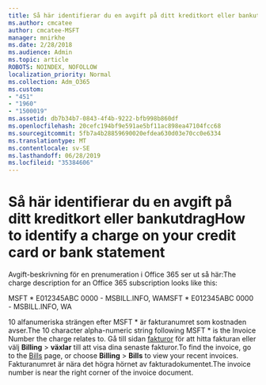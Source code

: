 ```yaml
---
title: Så här identifierar du en avgift på ditt kreditkort eller bankutdrag
ms.author: cmcatee
author: cmcatee-MSFT
manager: mnirkhe
ms.date: 2/28/2018
ms.audience: Admin
ms.topic: article
ROBOTS: NOINDEX, NOFOLLOW
localization_priority: Normal
ms.collection: Adm_O365
ms.custom:
- "451"
- "1960"
- "1500019"
ms.assetid: db7b34b7-0843-4f4b-9222-bfb998b860df
ms.openlocfilehash: 20cefc194bf9e591ae5bf11ac898ea47104fcc68
ms.sourcegitcommit: 5fb7a4b28859690020efdea630d03e70cc0e6334
ms.translationtype: MT
ms.contentlocale: sv-SE
ms.lasthandoff: 06/28/2019
ms.locfileid: "35384606"
---
```

# <a name="how-to-identify-a-charge-on-your-credit-card-or-bank-statement"></a><span data-ttu-id="bd1eb-102">Så här identifierar du en avgift på ditt kreditkort eller bankutdrag</span><span class="sxs-lookup"><span data-stu-id="bd1eb-102">How to identify a charge on your credit card or bank statement</span></span>

<span data-ttu-id="bd1eb-103">Avgift-beskrivning för en prenumeration i Office 365 ser ut så här:</span><span class="sxs-lookup"><span data-stu-id="bd1eb-103">The charge description for an Office 365 subscription looks like this:</span></span>
  
<span data-ttu-id="bd1eb-104">MSFT \* E012345ABC 0000 - MSBILL.INFO, WA</span><span class="sxs-lookup"><span data-stu-id="bd1eb-104">MSFT \* E012345ABC 0000 - MSBILL.INFO, WA</span></span>
  
<span data-ttu-id="bd1eb-105">10 alfanumeriska strängen efter MSFT \* är fakturanumret som kostnaden avser.</span><span class="sxs-lookup"><span data-stu-id="bd1eb-105">The 10 character alpha-numeric string following MSFT \* is the Invoice Number the charge relates to.</span></span> <span data-ttu-id="bd1eb-106">Gå till sidan [fakturor](https://go.microsoft.com/fwlink/p/?linkid=848039) för att hitta fakturan eller välj **Billing** \> **växlar** till att visa dina senaste fakturor.</span><span class="sxs-lookup"><span data-stu-id="bd1eb-106">To find the invoice, go to the [Bills](https://go.microsoft.com/fwlink/p/?linkid=848039) page, or choose **Billing** \> **Bills** to view your recent invoices.</span></span> <span data-ttu-id="bd1eb-107">Fakturanumret är nära det högra hörnet av fakturadokumentet.</span><span class="sxs-lookup"><span data-stu-id="bd1eb-107">The invoice number is near the right corner of the invoice document.</span></span>
  